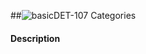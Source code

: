 ##![basic](https://raw.github.com/massiveart/sulu-docs/master/system-requirements/images/basic.png)DET-107 Categories
#### Description
